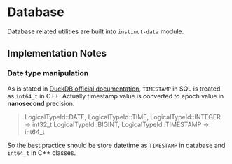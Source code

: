 # Database

Database related utilities are built into `instinct-data` module.

## Implementation Notes

### Date type manipulation

As is stated in [DuckDB official documentation](https://duckdb.org/docs/api/cpp.html), `TIMESTAMP` in SQL is treated as `int64_t` in C++. Actually timestamp value is converted to epoch value in **nanosecond** precision.

> LogicalTypeId::DATE, LogicalTypeId::TIME, LogicalTypeId::INTEGER → int32_t
> LogicalTypeId::BIGINT, LogicalTypeId::TIMESTAMP → int64_t

So the best practice should be store datetime as `TIMESTAMP` in database and `int64_t` in C++ classes.
